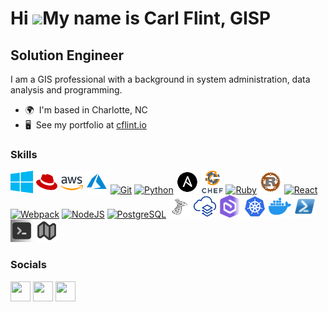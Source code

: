Hi ![](https://user-images.githubusercontent.com/18350557/176309783-0785949b-9127-417c-8b55-ab5a4333674e.gif)My name is Carl Flint, GISP
========================================================================================================================================

Solution Engineer
-----------------

I am a GIS professional with a background in system administration, data analysis and programming.

* 🌍  I'm based in Charlotte, NC
* 🖥️  See my portfolio at [cflint.io](http://cflint.io)

### Skills


<p align="left">
<a href="https://microsoft.com" target="_blank" rel="noreferrer"><img src="https://raw.githubusercontent.com/cdflint/cdflint/main/logos/windows-color-svgrepo-com.svg" width="36" height="36" alt="Windows" /></a>
<a href="https://redhat.com" target="_blank" rel="noreferrer"><img src="https://raw.githubusercontent.com/cdflint/cdflint/main/logos/redhat-svgrepo-com.svg" width="36" height="36" alt="RedHat" /></a>
<a href="https://aws.amazon.com" target="_blank" rel="noreferrer"><img src="https://raw.githubusercontent.com/cdflint/cdflint/main/logos/aws-svgrepo-com.svg" width="36" height="36" alt="" /></a>
<a href="https://azure.microsoft.com" target="_blank" rel="noreferrer"><img src="https://raw.githubusercontent.com/cdflint/cdflint/main/logos/azure-svgrepo-com.svg" width="36" height="36" alt="Azure" /></a>
<a href="https://git-scm.com/" target="_blank" rel="noreferrer"><img src="https://raw.githubusercontent.com/danielcranney/readme-generator/main/public/icons/skills/git-colored.svg" width="36" height="36" alt="Git" /></a>
<a href="https://www.python.org/" target="_blank" rel="noreferrer"><img src="https://raw.githubusercontent.com/danielcranney/readme-generator/main/public/icons/skills/python-colored.svg" width="36" height="36" alt="Python" /></a>
<a href="https://ansible.com" target="_blank" rel="noreferrer"><img src="https://raw.githubusercontent.com/cdflint/cdflint/main/logos/ansible-svgrepo-com.svg" width="36" height="36" alt="Ansible" /></a>
<a href="https://www.chef.io" target="_blank" rel="noreferrer"><img src="https://raw.githubusercontent.com/cdflint/cdflint/main/logos/chef-svgrepo-com.svg" width="36" height="36" alt="Chef" /></a>
<a href="https://www.ruby-lang.org/en/" target="_blank" rel="noreferrer"><img src="https://raw.githubusercontent.com/danielcranney/readme-generator/main/public/icons/skills/ruby-colored.svg" width="36" height="36" alt="Ruby" /></a>
<a href="https://www.rust-lang.org/" target="_blank" rel="noreferrer"><img src="https://raw.githubusercontent.com/cdflint/cdflint/main/logos/rust-svgrepo-com.svg" width="36" height="36" alt="Rust" /></a>
<a href="https://reactjs.org/" target="_blank" rel="noreferrer"><img src="https://raw.githubusercontent.com/danielcranney/readme-generator/main/public/icons/skills/react-colored.svg" width="36" height="36" alt="React" /></a>
<a href="https://webpack.js.org/" target="_blank" rel="noreferrer"><img src="https://raw.githubusercontent.com/danielcranney/readme-generator/main/public/icons/skills/webpack-colored.svg" width="36" height="36" alt="Webpack" /></a>
<a href="https://nodejs.org/en/" target="_blank" rel="noreferrer"><img src="https://raw.githubusercontent.com/danielcranney/readme-generator/main/public/icons/skills/nodejs-colored.svg" width="36" height="36" alt="NodeJS" /></a>
<a href="https://www.postgresql.org/" target="_blank" rel="noreferrer"><img src="https://raw.githubusercontent.com/danielcranney/readme-generator/main/public/icons/skills/postgresql-colored.svg" width="36" height="36" alt="PostgreSQL" /></a>
<a href="https://microsoft.com" target="_blank" rel="noreferrer"><img src="https://raw.githubusercontent.com/cdflint/cdflint/main/logos/msql-server-svgrepo-com.svg" width="36" height="36" alt="MS SQL Server" /></a>
<a href="https://www.esri.com/en-us/home" target="_blank" rel="noreferrer"><img src="https://raw.githubusercontent.com/cdflint/cdflint/main/logos/arcgis-online-svgrepo-com.svg" width="36" height="36" alt="ArcGIS Online" /></a>
<a href="https://www.esri.com/en-us/home" target="_blank" rel="noreferrer"><img src="https://raw.githubusercontent.com/cdflint/cdflint/main/logos/ArcGIS-Enterprise.svg" width="36" height="36" alt="ArcGIS Enterprise" /></a>
<a href="https://kubernetes.io" target="_blank" rel="noreferrer"><img src="https://raw.githubusercontent.com/cdflint/cdflint/main/logos/kubernetes-svgrepo-com.svg" width="36" height="36" alt="Kubernetes" /></a>
<a href="https://www.docker.com" target="_blank" rel="noreferrer"><img src="https://raw.githubusercontent.com/cdflint/cdflint/main/logos/docker-svgrepo-com.svg" width="36" height="36" alt="" /></a>
<a href="https://github.com/PowerShell/PowerShell" target="_blank" rel="noreferrer"><img src="https://raw.githubusercontent.com/cdflint/cdflint/main/logos/powershell2-svgrepo-com.svg" width="36" height="36" alt="PowerShell" /></a>
<a href="https://www.gnu.org/software/bash/" target="_blank" rel="noreferrer"><img src="https://raw.githubusercontent.com/cdflint/cdflint/main/logos/terminal-svgrepo-com.svg" width="36" height="36" alt="Bash/Zsh" /></a>
<a href="https://en.wikipedia.org/wiki/Cartography" target="_blank" rel="noreferrer"><img src="https://raw.githubusercontent.com/cdflint/cdflint/main/logos/map-svgrepo-com.svg" width="36" height="36" alt="" /></a>
</p>


### Socials

<p align="left"> <a href="https://www.github.com/cdflint" target="_blank" rel="noreferrer"><img src="https://raw.githubusercontent.com/danielcranney/readme-generator/main/public/icons/socials/github-dark.svg" width="32" height="32" /></a> <a href="https://www.linkedin.com/in/carl-flint-gisp-ba8087121/" target="_blank" rel="noreferrer"><img src="https://raw.githubusercontent.com/danielcranney/readme-generator/main/public/icons/socials/linkedin.svg" width="32" height="32" /></a> <a href="https://www.stackoverflow.com/users/carl-flint" target="_blank" rel="noreferrer"><img src="https://raw.githubusercontent.com/danielcranney/readme-generator/main/public/icons/socials/stackoverflow.svg" width="32" height="32" /></a></p>

